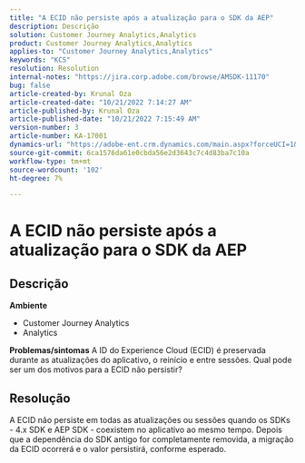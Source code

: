 ```yaml
---
title: "A ECID não persiste após a atualização para o SDK da AEP"
description: Descrição
solution: Customer Journey Analytics,Analytics
product: Customer Journey Analytics,Analytics
applies-to: "Customer Journey Analytics,Analytics"
keywords: "KCS"
resolution: Resolution
internal-notes: "https://jira.corp.adobe.com/browse/AMSDK-11170"
bug: false
article-created-by: Krunal Oza
article-created-date: "10/21/2022 7:14:27 AM"
article-published-by: Krunal Oza
article-published-date: "10/21/2022 7:15:49 AM"
version-number: 3
article-number: KA-17001
dynamics-url: "https://adobe-ent.crm.dynamics.com/main.aspx?forceUCI=1&pagetype=entityrecord&etn=knowledgearticle&id=f94d81f9-0f51-ed11-bba2-002248086a27"
source-git-commit: 6ca1576da61e0cbda56e2d3643c7c4d83ba7c10a
workflow-type: tm+mt
source-wordcount: '102'
ht-degree: 7%

---
```


# A ECID não persiste após a atualização para o SDK da AEP

## Descrição

<b>Ambiente</b>
- Customer Journey Analytics
- Analytics



<b>Problemas/sintomas</b>
A ID do Experience Cloud (ECID) é preservada durante as atualizações do aplicativo, o reinício e entre sessões. Qual pode ser um dos motivos para a ECID não persistir?


## Resolução


A ECID não persiste em todas as atualizações ou sessões quando os SDKs - 4.x SDK e AEP SDK - coexistem no aplicativo ao mesmo tempo. Depois que a dependência do SDK antigo for completamente removida, a migração da ECID ocorrerá e o valor persistirá, conforme esperado.
